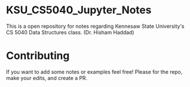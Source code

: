 # KSU_CS5040_Jupyter_Notes
This is a open repository for notes regarding Kennesaw State University's CS 5040 Data Structures class. (Dr. Hisham Haddad)

# Contributing
If you want to add some notes or examples feel free! Please for the repo, make your edits, and create a PR.
